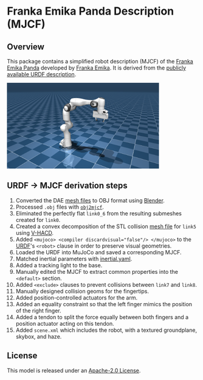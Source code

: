 # Franka Emika Panda Description (MJCF)

## Overview

This package contains a simplified robot description (MJCF) of the [Franka Emika
Panda](https://www.franka.de/) developed by [Franka
Emika](https://www.franka.de/company). It is derived from the [publicly
available URDF
description](https://github.com/frankaemika/franka_ros/tree/develop/franka_description).

<p float="left">
  <img src="panda.png" width="400">
</p>

## URDF → MJCF derivation steps

1. Converted the DAE [mesh
   files](https://github.com/frankaemika/franka_ros/tree/develop/franka_description/meshes/visual)
   to OBJ format using [Blender](https://www.blender.org/).
2. Processed `.obj` files with [`obj2mjcf`](https://github.com/kevinzakka/obj2mjcf).
3. Eliminated the perfectly flat `link0_6` from the resulting submeshes created for `link0`.
4. Created a convex decomposition of the STL collision [mesh
   file](https://github.com/frankaemika/franka_ros/tree/develop/franka_description/meshes/collision)
   for `link5` using [V-HACD](https://github.com/kmammou/v-hacd).
5. Added `<mujoco> <compiler discardvisual="false"/> </mujoco>` to the
   [URDF](https://github.com/frankaemika/franka_ros/tree/develop/franka_description/robots)'s
   `<robot>` clause in order to preserve visual geometries.
6. Loaded the URDF into MuJoCo and saved a corresponding MJCF.
7. Matched inertial parameters with [inertial.yaml](
   https://github.com/frankaemika/franka_ros/blob/develop/franka_description/robots/common/inertial.yaml).
8. Added a tracking light to the base.
9. Manually edited the MJCF to extract common properties into the `<default>` section.
10. Added `<exclude>` clauses to prevent collisions between `link7` and `link8`.
11. Manually designed collision geoms for the fingertips.
12. Added position-controlled actuators for the arm.
13. Added an equality constraint so that the left finger mimics the position of the right finger.
14. Added a tendon to split the force equally between both fingers and a
    position actuator acting on this tendon.
15. Added `scene.xml` which includes the robot, with a textured groundplane, skybox, and haze.

## License

This model is released under an [Apache-2.0 License](LICENSE).
